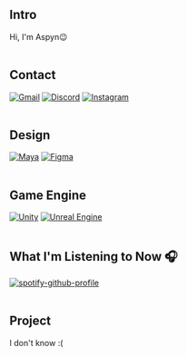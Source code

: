 <!-- 소개 -->
## Intro
Hi, I'm Aspyn😉
<br>
<br>

<!-- 연락처 -->
## Contact
[![Gmail](https://img.shields.io/badge/gmail-333333.svg?&style=for-the-badge&logo=gmail&logoColor=D9E6F2)](https://mail.google.com/mail/?view=cm&fs=1&to=aspyn.j04@gmail.com) [![Discord](https://img.shields.io/badge/discord-333333.svg?&style=for-the-badge&logo=discord&logoColor=D9E6F2)](https://www.discord.com/users/826455342350073887) [![Instagram](https://img.shields.io/badge/instagram-333333.svg?&style=for-the-badge&logo=instagram&logoColor=D9E6F2)](https://instagram.com/aspyn._.j)
<br>
<br>

<!-- 관심사 -->
<!-- 디자인 툴 --> 
## Design
[![Maya](https://img.shields.io/badge/MAYA-333333.svg?&style=for-the-badge&logo=autodeskmaya&logoColor=D9E6F2)](https://www.autodesk.com/kr/products/maya/overview?cjdata=MXxOfDB8WXww&term=1-YEAR&AID=13084954&PID=8206971&SID=jkp_Cj0KCQiAire5BhCNARIsAM53K1i_bXqpodsAy80L6Rmj3_mSL3-p3ta_9YlVXM4LMULDPqfWV1h2NJ4aAkNSEALw_wcB&cjevent=01aa58f09dec11ef837f00c30a18b8fc&mktvar002=afc_kr_deeplink&affname=8206971_13084954&tab=subscription&plc=MAYA)
[![Figma](https://img.shields.io/badge/figma-333333.svg?&style=for-the-badge&logo=figma&logoColor=D9E6F2)](https://www.figma.com/)
<br>
<br>

<!-- 게임 엔진 -->
## Game Engine
[![Unity](https://img.shields.io/badge/Unity-333333.svg?&style=for-the-badge&logo=unity&logoColor=D9E6F2)](https://unity.com/) [![Unreal Engine](https://img.shields.io/badge/Unreal%20Engine-333333.svg?&style=for-the-badge&logo=unrealengine&logoColor=D9E6F2)](https://unrealengine.com/)
<br>
<br>

<!-- 현재 음악 -->
## What I'm Listening to Now 🎧
[![spotify-github-profile](https://spotify-github-profile.kittinanx.com/api/view?uid=w4t3eqsuqrcbvab78aaoi6rdd&cover_image=true&theme=natemoo-re&show_offline=false&background_color=121212&interchange=false&bar_color=53b14f&bar_color_cover=false)](https://spotify-github-profile.kittinanx.com/api/view?uid=w4t3eqsuqrcbvab78aaoi6rdd&redirect=true)
<br>
<br>

<!-- 참여 프로젝트 -->
## Project
I don't know :(

<!--
뭐 더 꾸미지?? 
-->

<!-- 백준 / 실버까지 더 키우고 보여지게 하기 -->
<!-- [![Solved.ac Profile](http://mazassumnida.wtf/api/generate_badge?boj=aspyn_04_j)](https://solved.ac/aspyn_04_j) -->

<!-- 연락 수단 -->
<!--
## CONTACT
[![Google Badge](https://img.shields.io/badge/Gmail-EA4335.svg?&style=for-the-badge&logo=Gmail&logoColor=white)](mailto:aspyn.j04@gmail.com)
<img alt="Gmail" src ="https://img.shields.io/badge/Gmail-EA4335.svg?&style=for-the-badge&logo=Gmail&logoColor=white"/>
[Google Badge - aspyn.j04@gmail.com](mailto:aspyn.j04@gmail.com)
 -->
